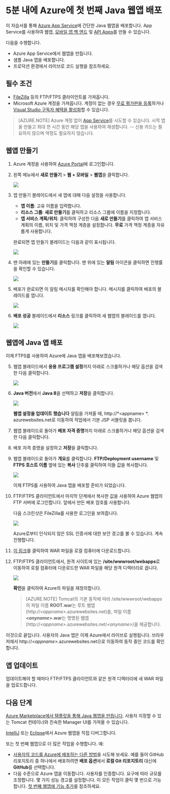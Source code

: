 <properties 
	pageTitle="5분 내에 Azure에 첫 번째 Java 웹앱 배포 | Microsoft Azure" 
	description="샘플 앱을 배포하여 App Service에서 웹앱을 실행하는 작업이 얼마나 쉬운지 알아봅니다. 실제 개발을 신속하게 수행하기 시작하고 즉시 결과를 봅니다." 
	services="app-service\web"
	documentationCenter=""
	authors="cephalin"
	manager="wpickett"
	editor=""
/>

<tags
	ms.service="app-service-web"
	ms.workload="web"
	ms.tgt_pltfrm="na"
	ms.devlang="na"
	ms.topic="hero-article"
	ms.date="09/16/2016" 
	ms.author="cephalin"
/>
	
# 5분 내에 Azure에 첫 번째 Java 웹앱 배포

이 자습서를 통해 [Azure App Service](../app-service/app-service-value-prop-what-is.md)에 간단한 Java 웹앱을 배포합니다. App Service를 사용하여 웹앱, [모바일 앱 백 엔드](/documentation/learning-paths/appservice-mobileapps/) 및 [API Apps](../app-service-api/app-service-api-apps-why-best-platform.md)를 만들 수 있습니다.

다음을 수행합니다.

- Azure App Service에서 웹앱을 만듭니다.
- 샘플 Java 앱을 배포합니다.
- 프로덕션 환경에서 라이브로 코드 실행을 참조하세요.

## 필수 조건

- [FileZilla](https://filezilla-project.org/) 등의 FTP/FTPS 클라이언트를 가져옵니다.
- Microsoft Azure 계정을 가져옵니다. 계정이 없는 경우 [무료 평가판을 등록](/pricing/free-trial/?WT.mc_id=A261C142F)하거나 [Visual Studio 구독자 혜택을 활성화](/pricing/member-offers/msdn-benefits-details/?WT.mc_id=A261C142F)할 수 있습니다.

>[AZURE.NOTE] Azure 계정 없이 [App Service](http://go.microsoft.com/fwlink/?LinkId=523751)를 시도할 수 있습니다. 시작 앱을 만들고 최대 한 시간 동안 해당 앱을 사용하여 재생합니다. -- 신용 카드는 필요하지 않으며 약정도 필요하지 않습니다.

<a name="create"></a>
## 웹앱 만들기

1. Azure 계정을 사용하여 [Azure Portal](https://portal.azure.com)에 로그인합니다.

2. 왼쪽 메뉴에서 **새로 만들기** > **웹 + 모바일** > **웹앱**을 클릭합니다.

    ![](./media/app-service-web-get-started-languages/create-web-app-portal.png)

3. 앱 만들기 블레이드에서 새 앱에 대해 다음 설정을 사용합니다.

    - **앱 이름**: 고유 이름을 입력합니다.
    - **리소스 그룹**: **새로 만들기**를 클릭하고 리소스 그룹에 이름을 지정합니다.
    - **앱 서비스 계획/위치**: 클릭하여 구성한 다음 **새로 만들기**를 클릭하여 앱 서비스 계획의 이름, 위치 및 가격 책정 계층을 설정합니다. **무료** 가격 책정 계층을 자유롭게 사용합니다.

    완료되면 앱 만들기 블레이드는 다음과 같이 표시됩니다.

    ![](./media/app-service-web-get-started-languages/create-web-app-settings.png)

3. 맨 아래에 있는 **만들기**를 클릭합니다. 맨 위에 있는 **알림** 아이콘을 클릭하면 진행률을 확인할 수 있습니다.

    ![](./media/app-service-web-get-started-languages/create-web-app-started.png)

4. 배포가 완료되면 이 알림 메시지를 확인해야 합니다. 메시지를 클릭하여 배포의 블레이드를 엽니다.

    ![](./media/app-service-web-get-started-languages/create-web-app-finished.png)

5. **배포 성공** 블레이드에서 **리소스** 링크를 클릭하여 새 웹앱의 블레이드를 엽니다.

    ![](./media/app-service-web-get-started-languages/create-web-app-resource.png)

## 웹앱에 Java 앱 배포

이제 FTPS를 사용하여 Azure에 Java 앱을 배포해보겠습니다.

5. 웹앱 블레이드에서 **응용 프로그램 설정**까지 아래로 스크롤하거나 해당 옵션을 검색한 다음 클릭합니다.

    ![](./media/app-service-web-get-started-languages/set-java-application-settings.png)

6. **Java 버전**에서 **Java 8**을 선택하고 **저장**을 클릭합니다.

    ![](./media/app-service-web-get-started-languages/set-java-application-settings.png)

    **웹앱 설정을 업데이트 했습니다** 알림을 가져올 때, http://*&lt;appname> *. azurewebsites.net로 이동하여 작업에서 기본 JSP 서블릿을 봅니다.

7. 웹앱 블레이드로 돌아가 **배포 자격 증명**까지 아래로 스크롤하거나 해당 옵션을 검색한 다음 클릭합니다.

8. 배포 자격 증명을 설정하고 **저장**을 클릭합니다.

7. 웹앱 블레이드로 돌아가 **개요**를 클릭합니다. **FTP/Deployment username** 및 **FTPS 호스트 이름** 옆에 있는 **복사** 단추를 클릭하여 이들 값을 복사합니다.

    ![](./media/app-service-web-get-started-languages/get-ftp-url.png)

    이제 FTPS를 사용하여 Java 앱을 배포할 준비가 되었습니다.

8. FTP/FTPS 클라이언트에서 마지막 단계에서 복사한 값을 사용하여 Azure 웹앱의 FTP 서버에 로그인합니다. 앞에서 만든 배포 암호를 사용합니다.

    다음 스크린샷은 FileZilla를 사용한 로그인을 보여줍니다.

    ![](./media/app-service-web-get-started-languages/filezilla-login.png)

    Azure로부터 인식되지 않은 SSL 인증서에 대한 보안 경고를 볼 수 있습니다. 계속 진행합니다.

9. [이 링크](https://github.com/Azure-Samples/app-service-web-java-get-started/raw/master/webapps/ROOT.war)를 클릭하여 WAR 파일을 로컬 컴퓨터에 다운로드합니다.

9. FTP/FTPS 클라이언트에서, 원격 사이트에 있는 **/site/wwwroot/webapps**로 이동하여 로컬 컴퓨터에 다운로드한 WAR 파일을 해당 원격 디렉터리로 끕니다.

    ![](./media/app-service-web-get-started-languages/transfer-war-file.png)

    **확인**을 클릭하여 Azure의 파일을 재정의합니다.

    >[AZURE.NOTE] Tomcat의 기본 동작에 따라 /site/wwwroot/webapps의 파일 이름 **ROOT.war**는 루트 웹앱(http://*&lt;appname>*.azurewebsites.net)을, 파일 이름 ***&lt;anyname>*.war**는 명명된 웹앱(http://*&lt;appname>*.azurewebsites.net/*&lt;anyname>*)을 제공합니다.

이것으로 끝입니다. 사용자의 Java 앱은 이제 Azure에서 라이브로 실행됩니다. 브라우저에서 http://*&lt;appname>*.azurewebsites.net으로 이동하여 동작 중인 코드를 확인합니다.

## 앱 업데이트

업데이트해야 할 때마다 FTP/FTPS 클라이언트와 같은 원격 디렉터리에 새 WAR 파일을 업로드합니다.

## 다음 단계

[Azure Marketplace에서 템플릿을 통해 Java 웹앱을 만듭니다](app-service-web-java-get-started.md#marketplace). 사용자 지정할 수 있는 Tomcat 컨테이너와 친숙한 Manager UI를 가져올 수 있습니다.

[IntelliJ](app-service-web-debug-java-web-app-in-intellij.md) 또는 [Eclipse](app-service-web-debug-java-web-app-in-eclipse.md)에서 Azure 웹앱을 직접 디버그합니다.

또는 첫 번째 웹앱으로 더 많은 작업을 수행합니다. 예:

- [사용자의 코드를 Azure에 배포하는 다른 방법](../app-service-web/web-sites-deploy.md)을 시도해 보세요. 예를 들어 GitHub 리포지토리 중 하나에서 배포하려면 **배포 옵션**에서 **로컬 Git 리포지토리** 대신에 **GitHub**를 선택합니다.
- 다음 수준으로 Azure 앱을 이동합니다. 사용자를 인증합니다. 요구에 따라 규모를 조정합니다. 몇 가지 성능 경고를 설정합니다. 이 모든 작업이 클릭 몇 번으로 가능합니다. [첫 번째 웹앱에 기능 추가](app-service-web-get-started-2.md)를 참조하세요.

<!-----HONumber=AcomDC_0920_2016-->